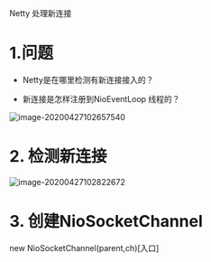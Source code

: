 Netty 处理新连接



# 1.问题

- Netty是在哪里检测有新连接接入的？

- 新连接是怎样注册到NioEventLoop 线程的？

  

![image-20200427102657540](http://q8xc9za4f.bkt.clouddn.com/cloudflare/image-20200427102657540.png)



# 2. 检测新连接



![image-20200427102822672](http://q8xc9za4f.bkt.clouddn.com/cloudflare/image-20200427102822672.png)



# 3. 创建NioSocketChannel 



new NioSocketChannel(parent,ch)[入口]

